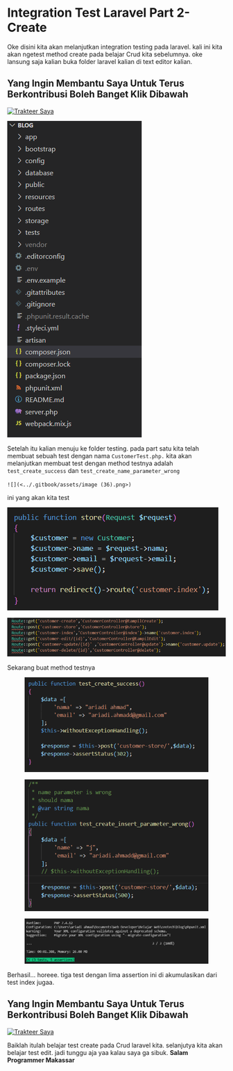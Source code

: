# Integration Test Laravel Part 2-Create

Oke disini kita akan melanjutkan integration testing pada laravel. kali ini kita akan ngetest method create pada belajar Crud kita sebelumnya. oke lansung saja kalian buka folder laravel kalian di text editor kalian.

## Yang Ingin Membantu Saya Untuk Terus Berkontribusi Boleh Banget Klik Dibawa**h** <a href="#9a3c" id="9a3c"></a>

[![Trakteer Saya](https://cdn.trakteer.id/images/embed/trbtn-red-5.png)](https://trakteer.id/ariadi-ahmad-28xqo/tip)

![](<../.gitbook/assets/image (39).png>)

Setelah itu kalian menuju ke folder testing. pada part satu kita telah membuat sebuah test dengan nama `CustomerTest.php.` kita akan melanjutkan membuat test dengan method testnya adalah `test_create_success` dan `test_create_name_parameter_wrong`

``![](<../.gitbook/assets/image (36).png>)``

ini yang akan kita test

![](<../.gitbook/assets/image (9).png>)

![](<../.gitbook/assets/image (54).png>)

Sekarang buat method testnya

<figure><img src="../.gitbook/assets/image (90).png" alt=""><figcaption></figcaption></figure>

<figure><img src="../.gitbook/assets/image (13).png" alt=""><figcaption></figcaption></figure>

<figure><img src="../.gitbook/assets/image (55).png" alt=""><figcaption></figcaption></figure>

Berhasil… horeee. tiga test dengan lima assertion ini di akumulasikan dari test index jugaa.

## Yang Ingin Membantu Saya Untuk Terus Berkontribusi Boleh Banget Klik Dibawa**h** <a href="#9a3c" id="9a3c"></a>

[![Trakteer Saya](https://cdn.trakteer.id/images/embed/trbtn-red-5.png)](https://trakteer.id/ariadi-ahmad-28xqo/tip)

Baiklah itulah belajar test create pada Crud laravel kita. selanjutya kita akan belajar test edit. jadi tunggu aja yaa kalau saya ga sibuk. **Salam Programmer Makassar**
